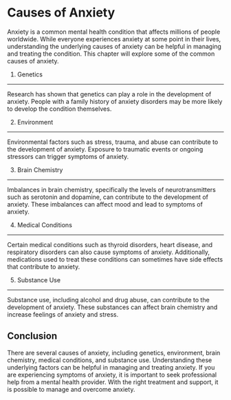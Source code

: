 Causes of Anxiety
===================================================

Anxiety is a common mental health condition that affects millions of people worldwide. While everyone experiences anxiety at some point in their lives, understanding the underlying causes of anxiety can be helpful in managing and treating the condition. This chapter will explore some of the common causes of anxiety.

1. Genetics
-----------

Research has shown that genetics can play a role in the development of anxiety. People with a family history of anxiety disorders may be more likely to develop the condition themselves.

2. Environment
--------------

Environmental factors such as stress, trauma, and abuse can contribute to the development of anxiety. Exposure to traumatic events or ongoing stressors can trigger symptoms of anxiety.

3. Brain Chemistry
------------------

Imbalances in brain chemistry, specifically the levels of neurotransmitters such as serotonin and dopamine, can contribute to the development of anxiety. These imbalances can affect mood and lead to symptoms of anxiety.

4. Medical Conditions
---------------------

Certain medical conditions such as thyroid disorders, heart disease, and respiratory disorders can also cause symptoms of anxiety. Additionally, medications used to treat these conditions can sometimes have side effects that contribute to anxiety.

5. Substance Use
----------------

Substance use, including alcohol and drug abuse, can contribute to the development of anxiety. These substances can affect brain chemistry and increase feelings of anxiety and stress.

Conclusion
----------

There are several causes of anxiety, including genetics, environment, brain chemistry, medical conditions, and substance use. Understanding these underlying factors can be helpful in managing and treating anxiety. If you are experiencing symptoms of anxiety, it is important to seek professional help from a mental health provider. With the right treatment and support, it is possible to manage and overcome anxiety.
